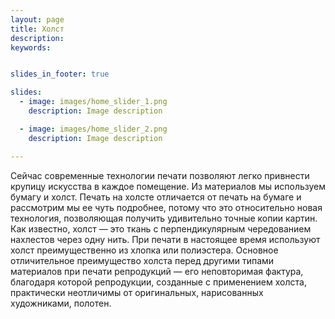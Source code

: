 ```yaml
---
layout: page
title: Холст
description:
keywords:


slides_in_footer: true

slides:
  - image: images/home_slider_1.png
    description: Image description

  - image: images/home_slider_2.png
    description: Image description

---
```



Сейчас современные технологии печати позволяют легко привнести крупицу искусства в каждое помещение. Из материалов мы используем бумагу и холст. Печать на холсте отличается от печать на бумаге и рассмотрим мы ее чуть подробнее, потому что это относительно новая технология, позволяющая получить удивительно точные копии картин. Как известно, холст — это ткань с перпендикулярным чередованием нахлестов через одну нить. При печати в настоящее время используют холст преимущественно из хлопка или полиэстера. Основное отличительное преимущество холста перед другими типами материалов при печати репродукций — его неповторимая фактура, благодаря которой репродукции, созданные с применением холста, практически неотличимы от оригинальных, нарисованных художниками, полотен.